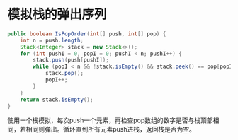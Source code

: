 # 模拟栈的弹出序列

```java
public boolean IsPopOrder(int[] push, int[] pop) {
    int n = push.length;
    Stack<Integer> stack = new Stack<>();
    for (int pushI = 0, popI = 0; pushI < n; pushI++) {
        stack.push(push[pushI]);
        while (popI < n && !stack.isEmpty() && stack.peek() == pop[popI]) {
            stack.pop();
            popI++;
        }
    }
    return stack.isEmpty();
}
```

使用一个栈模拟，每次push一个元素，再检查pop数组的数字是否与栈顶部相同，若相同则弹出。循环直到所有元素push进栈，返回栈是否为空。